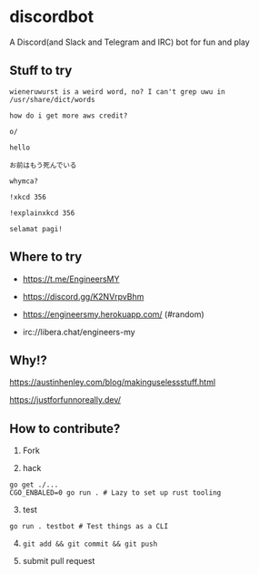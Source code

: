 # discordbot
A Discord(and Slack and Telegram and IRC) bot for fun and play

## Stuff to try

`wieneruwurst is a weird word, no? I can't grep uwu in /usr/share/dict/words`

`how do i get more aws credit?`

`o/`

`hello`

`お前はもう死んでいる`

`whymca?`

`!xkcd 356`

`!explainxkcd 356`

`selamat pagi!`

## Where to try

* https://t.me/EngineersMY

* https://discord.gg/K2NVrpvBhm

* https://engineersmy.herokuapp.com/ (#random)

* irc://libera.chat/engineers-my

## Why!?

https://austinhenley.com/blog/makinguselessstuff.html

https://justforfunnoreally.dev/

## How to contribute?

1. Fork

2. hack

```
go get ./...
CGO_ENBALED=0 go run . # Lazy to set up rust tooling
```

3. test

```
go run . testbot # Test things as a CLI
```

4. `git add && git commit && git push`

5. submit pull request

